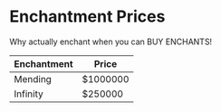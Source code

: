 # Enchantment Prices

Why actually enchant when you can BUY ENCHANTS!

Enchantment | Price
--------|--------
Mending | $1000000 
Infinity | $250000
